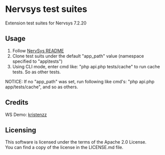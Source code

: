 # Nervsys test suites

Extension test suites for Nervsys 7.2.20


## Usage

1. Follow [NervSys README](https://github.com/NervSys/NervSys/blob/master/README.md)  
2. Clone test suits under the default "app_path" value (namespace specified to "app\tests")  
3. Using CLI mode, enter cmd like: "php api.php tests/cache" to run cache tests. So as other tests.  

NOTICE: If no "app_path" was set, run following like cmd's: "php api.php app/tests/cache", and so as others.  


## Credits

WS Demo: [kristenzz](https://github.com/kristemZZ)  


## Licensing

This software is licensed under the terms of the Apache 2.0 License.  
You can find a copy of the license in the LICENSE.md file.